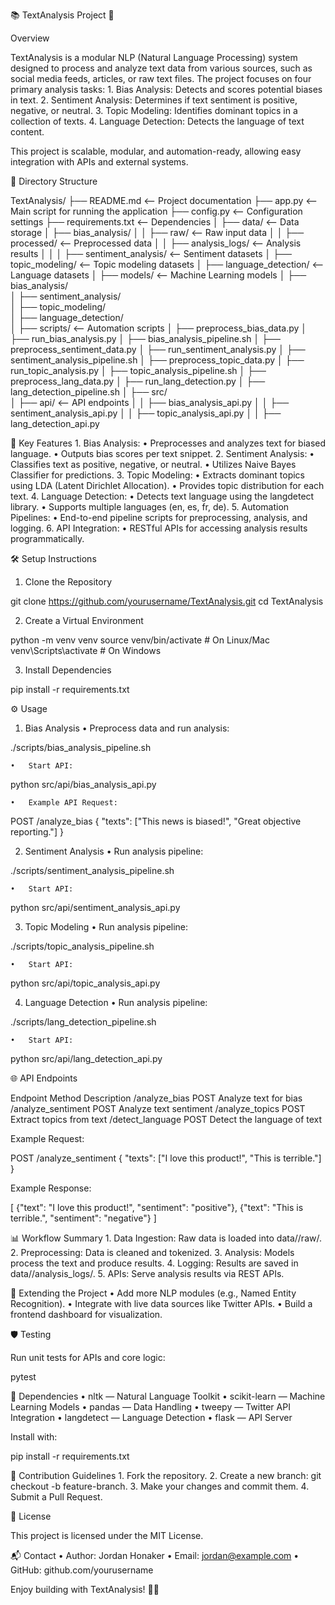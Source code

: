 📚 TextAnalysis Project 🚀

Overview

TextAnalysis is a modular NLP (Natural Language Processing) system designed to process and analyze text data from various sources, such as social media feeds, articles, or raw text files. The project focuses on four primary analysis tasks:
	1.	Bias Analysis: Detects and scores potential biases in text.
	2.	Sentiment Analysis: Determines if text sentiment is positive, negative, or neutral.
	3.	Topic Modeling: Identifies dominant topics in a collection of texts.
	4.	Language Detection: Detects the language of text content.

This project is scalable, modular, and automation-ready, allowing easy integration with APIs and external systems.

📂 Directory Structure

TextAnalysis/
├── README.md                  <-- Project documentation
├── app.py                     <-- Main script for running the application
├── config.py                  <-- Configuration settings
├── requirements.txt           <-- Dependencies
│
├── data/                      <-- Data storage
│   ├── bias_analysis/
│   │   ├── raw/               <-- Raw input data
│   │   ├── processed/         <-- Preprocessed data
│   │   ├── analysis_logs/     <-- Analysis results
│   │
│   ├── sentiment_analysis/    <-- Sentiment datasets
│   ├── topic_modeling/        <-- Topic modeling datasets
│   ├── language_detection/    <-- Language datasets
│
├── models/                    <-- Machine Learning models
│   ├── bias_analysis/         
│   ├── sentiment_analysis/    
│   ├── topic_modeling/        
│   ├── language_detection/    
│
├── scripts/                   <-- Automation scripts
│   ├── preprocess_bias_data.py
│   ├── run_bias_analysis.py
│   ├── bias_analysis_pipeline.sh
│   ├── preprocess_sentiment_data.py
│   ├── run_sentiment_analysis.py
│   ├── sentiment_analysis_pipeline.sh
│   ├── preprocess_topic_data.py
│   ├── run_topic_analysis.py
│   ├── topic_analysis_pipeline.sh
│   ├── preprocess_lang_data.py
│   ├── run_lang_detection.py
│   ├── lang_detection_pipeline.sh
│
├── src/                      
│   ├── api/                  <-- API endpoints
│   │   ├── bias_analysis_api.py
│   │   ├── sentiment_analysis_api.py
│   │   ├── topic_analysis_api.py
│   │   ├── lang_detection_api.py

🚀 Key Features
	1.	Bias Analysis:
	•	Preprocesses and analyzes text for biased language.
	•	Outputs bias scores per text snippet.
	2.	Sentiment Analysis:
	•	Classifies text as positive, negative, or neutral.
	•	Utilizes Naive Bayes Classifier for predictions.
	3.	Topic Modeling:
	•	Extracts dominant topics using LDA (Latent Dirichlet Allocation).
	•	Provides topic distribution for each text.
	4.	Language Detection:
	•	Detects text language using the langdetect library.
	•	Supports multiple languages (en, es, fr, de).
	5.	Automation Pipelines:
	•	End-to-end pipeline scripts for preprocessing, analysis, and logging.
	6.	API Integration:
	•	RESTful APIs for accessing analysis results programmatically.

🛠️ Setup Instructions

1. Clone the Repository

git clone https://github.com/yourusername/TextAnalysis.git
cd TextAnalysis

2. Create a Virtual Environment

python -m venv venv
source venv/bin/activate  # On Linux/Mac
venv\Scripts\activate     # On Windows

3. Install Dependencies

pip install -r requirements.txt

⚙️ Usage

1. Bias Analysis
	•	Preprocess data and run analysis:

./scripts/bias_analysis_pipeline.sh

	•	Start API:

python src/api/bias_analysis_api.py

	•	Example API Request:

POST /analyze_bias
{
  "texts": ["This news is biased!", "Great objective reporting."]
}

2. Sentiment Analysis
	•	Run analysis pipeline:

./scripts/sentiment_analysis_pipeline.sh

	•	Start API:

python src/api/sentiment_analysis_api.py

3. Topic Modeling
	•	Run analysis pipeline:

./scripts/topic_analysis_pipeline.sh

	•	Start API:

python src/api/topic_analysis_api.py

4. Language Detection
	•	Run analysis pipeline:

./scripts/lang_detection_pipeline.sh

	•	Start API:

python src/api/lang_detection_api.py

🌐 API Endpoints

Endpoint	Method	Description
/analyze_bias	POST	Analyze text for bias
/analyze_sentiment	POST	Analyze text sentiment
/analyze_topics	POST	Extract topics from text
/detect_language	POST	Detect the language of text

Example Request:

POST /analyze_sentiment
{
  "texts": ["I love this product!", "This is terrible."]
}

Example Response:

[
  {"text": "I love this product!", "sentiment": "positive"},
  {"text": "This is terrible.", "sentiment": "negative"}
]

📊 Workflow Summary
	1.	Data Ingestion: Raw data is loaded into data/<module>/raw/.
	2.	Preprocessing: Data is cleaned and tokenized.
	3.	Analysis: Models process the text and produce results.
	4.	Logging: Results are saved in data/<module>/analysis_logs/.
	5.	APIs: Serve analysis results via REST APIs.

🧠 Extending the Project
	•	Add more NLP modules (e.g., Named Entity Recognition).
	•	Integrate with live data sources like Twitter APIs.
	•	Build a frontend dashboard for visualization.

🛡️ Testing

Run unit tests for APIs and core logic:

pytest

📄 Dependencies
	•	nltk — Natural Language Toolkit
	•	scikit-learn — Machine Learning Models
	•	pandas — Data Handling
	•	tweepy — Twitter API Integration
	•	langdetect — Language Detection
	•	flask — API Server

Install with:

pip install -r requirements.txt

🤝 Contribution Guidelines
	1.	Fork the repository.
	2.	Create a new branch: git checkout -b feature-branch.
	3.	Make your changes and commit them.
	4.	Submit a Pull Request.

📝 License

This project is licensed under the MIT License.

📬 Contact
	•	Author: Jordan Honaker
	•	Email: jordan@example.com
	•	GitHub: github.com/yourusername

Enjoy building with TextAnalysis! 🚀✨